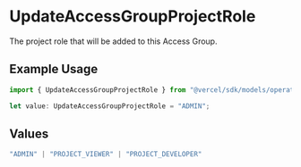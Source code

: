 # UpdateAccessGroupProjectRole

The project role that will be added to this Access Group.

## Example Usage

```typescript
import { UpdateAccessGroupProjectRole } from "@vercel/sdk/models/operations/updateaccessgroupproject.js";

let value: UpdateAccessGroupProjectRole = "ADMIN";
```

## Values

```typescript
"ADMIN" | "PROJECT_VIEWER" | "PROJECT_DEVELOPER"
```